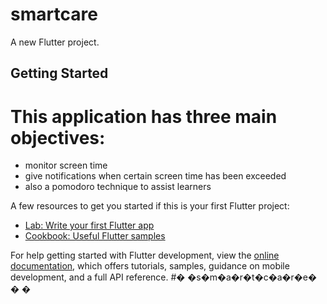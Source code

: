 # smartcare

A new Flutter project.

## Getting Started

# This application has three main objectives:
- monitor screen time
- give notifications when certain screen time has been exceeded
- also a pomodoro technique to assist learners

A few resources to get you started if this is your first Flutter project:

- [Lab: Write your first Flutter app](https://docs.flutter.dev/get-started/codelab)
- [Cookbook: Useful Flutter samples](https://docs.flutter.dev/cookbook)

For help getting started with Flutter development, view the
[online documentation](https://docs.flutter.dev/), which offers tutorials,
samples, guidance on mobile development, and a full API reference.
#� �s�m�a�r�t�c�a�r�e�
�
�

